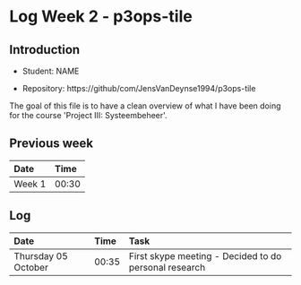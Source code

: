 # Log Week 2 - p3ops-tile

## Introduction



- Student: NAME

- Repository: https://github/com/JensVanDeynse1994/p3ops-tile



The goal of this file is to have a clean overview of what I have been doing for the course 'Project III: Systeembeheer'.

## Previous week
| Date   | Time     |
| :---   | :---     |
| Week 1 | 00:30    |


## Log
| Date   | Time     | Task             |
| :---   | :---     | :---             |
| Thursday 05 October | 00:35 | First skype meeting - Decided to do personal research |